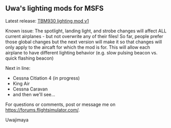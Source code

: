 ## Uwa's lighting mods for MSFS

Latest release: [TBM930 lighting mod v1](https://github.com/Uwajimaya/FS2020/raw/2062ff8823843d0cc3085f4d61c23b125d46754b/TMB930%20Lighting%20update.zip)

Known issue: The spotlight, landing light, and strobe changes will affect ALL current airplanes - but not overwrite any of their files! So far, people prefer those global changes but the next version will make it so that  changes will only apply to the aircaft for which the mod is for. This will allow each airplane to have different lighting behavior (e.g. slow pulsing beacon vs. quick flashing beacon)


Next in line:
- Cessna Citiation 4 (in progress)
- King Air
- Cessna Caravan
- and then we'll see...

For questions or comments, post or message me on https://forums.flightsimulator.com/.

Uwajimaya

